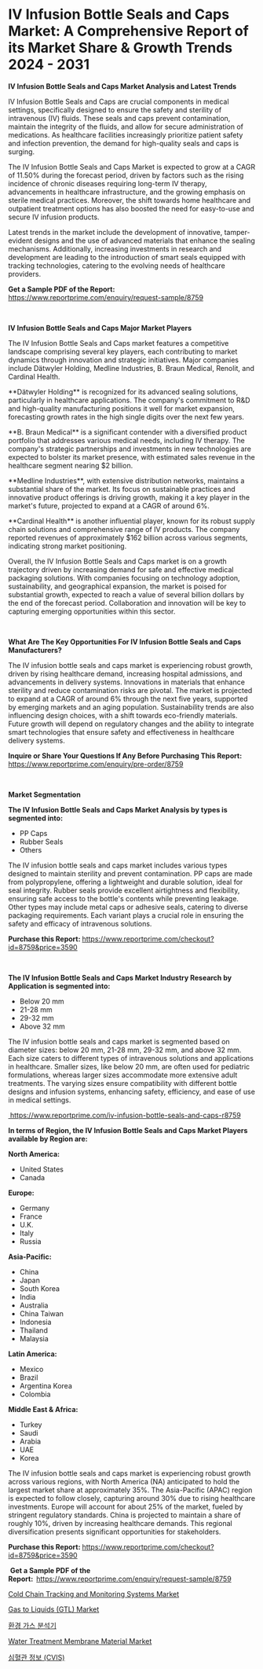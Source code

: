 <p><h1>IV Infusion Bottle Seals and Caps Market: A Comprehensive Report of its Market Share & Growth Trends 2024 - 2031</h1></p><p><strong>IV Infusion Bottle Seals and Caps Market Analysis and Latest Trends</strong></p>
<p><p>IV Infusion Bottle Seals and Caps are crucial components in medical settings, specifically designed to ensure the safety and sterility of intravenous (IV) fluids. These seals and caps prevent contamination, maintain the integrity of the fluids, and allow for secure administration of medications. As healthcare facilities increasingly prioritize patient safety and infection prevention, the demand for high-quality seals and caps is surging.</p><p>The IV Infusion Bottle Seals and Caps Market is expected to grow at a CAGR of 11.50% during the forecast period, driven by factors such as the rising incidence of chronic diseases requiring long-term IV therapy, advancements in healthcare infrastructure, and the growing emphasis on sterile medical practices. Moreover, the shift towards home healthcare and outpatient treatment options has also boosted the need for easy-to-use and secure IV infusion products.</p><p>Latest trends in the market include the development of innovative, tamper-evident designs and the use of advanced materials that enhance the sealing mechanisms. Additionally, increasing investments in research and development are leading to the introduction of smart seals equipped with tracking technologies, catering to the evolving needs of healthcare providers.</p></p>
<p><strong>Get a Sample PDF of the Report:&nbsp;</strong> <a href="https://www.reportprime.com/enquiry/request-sample/8759">https://www.reportprime.com/enquiry/request-sample/8759</a></p>
<p>&nbsp;</p>
<p><strong>IV Infusion Bottle Seals and Caps Major Market Players</strong></p>
<p><p>The IV Infusion Bottle Seals and Caps market features a competitive landscape comprising several key players, each contributing to market dynamics through innovation and strategic initiatives. Major companies include Dätwyler Holding, Medline Industries, B. Braun Medical, Renolit, and Cardinal Health.</p><p>**Dätwyler Holding** is recognized for its advanced sealing solutions, particularly in healthcare applications. The company's commitment to R&D and high-quality manufacturing positions it well for market expansion, forecasting growth rates in the high single digits over the next few years.</p><p>**B. Braun Medical** is a significant contender with a diversified product portfolio that addresses various medical needs, including IV therapy. The company's strategic partnerships and investments in new technologies are expected to bolster its market presence, with estimated sales revenue in the healthcare segment nearing $2 billion.</p><p>**Medline Industries**, with extensive distribution networks, maintains a substantial share of the market. Its focus on sustainable practices and innovative product offerings is driving growth, making it a key player in the market's future, projected to expand at a CAGR of around 6%.</p><p>**Cardinal Health** is another influential player, known for its robust supply chain solutions and comprehensive range of IV products. The company reported revenues of approximately $162 billion across various segments, indicating strong market positioning.</p><p>Overall, the IV Infusion Bottle Seals and Caps market is on a growth trajectory driven by increasing demand for safe and effective medical packaging solutions. With companies focusing on technology adoption, sustainability, and geographical expansion, the market is poised for substantial growth, expected to reach a value of several billion dollars by the end of the forecast period. Collaboration and innovation will be key to capturing emerging opportunities within this sector.</p></p>
<p>&nbsp;</p>
<p><strong>What Are The Key Opportunities For IV Infusion Bottle Seals and Caps Manufacturers?</strong></p>
<p><p>The IV infusion bottle seals and caps market is experiencing robust growth, driven by rising healthcare demand, increasing hospital admissions, and advancements in delivery systems. Innovations in materials that enhance sterility and reduce contamination risks are pivotal. The market is projected to expand at a CAGR of around 6% through the next five years, supported by emerging markets and an aging population. Sustainability trends are also influencing design choices, with a shift towards eco-friendly materials. Future growth will depend on regulatory changes and the ability to integrate smart technologies that ensure safety and effectiveness in healthcare delivery systems.</p></p>
<p><strong>Inquire or Share Your Questions If Any Before Purchasing This Report:</strong> <a href="https://www.reportprime.com/enquiry/pre-order/8759">https://www.reportprime.com/enquiry/pre-order/8759</a></p>
<p>&nbsp;</p>
<p><strong>Market Segmentation</strong></p>
<p><strong>The IV Infusion Bottle Seals and Caps Market Analysis by types is segmented into:</strong></p>
<p><ul><li>PP Caps</li><li>Rubber Seals</li><li>Others</li></ul></p>
<p><p>The IV infusion bottle seals and caps market includes various types designed to maintain sterility and prevent contamination. PP caps are made from polypropylene, offering a lightweight and durable solution, ideal for seal integrity. Rubber seals provide excellent airtightness and flexibility, ensuring safe access to the bottle's contents while preventing leakage. Other types may include metal caps or adhesive seals, catering to diverse packaging requirements. Each variant plays a crucial role in ensuring the safety and efficacy of intravenous solutions.</p></p>
<p><strong>Purchase this Report:&nbsp;</strong><a href="https://www.reportprime.com/checkout?id=8759&price=3590">https://www.reportprime.com/checkout?id=8759&price=3590</a></p>
<p>&nbsp;</p>
<p><strong>The IV Infusion Bottle Seals and Caps Market Industry Research by Application is segmented into:</strong></p>
<p><ul><li>Below 20 mm</li><li>21-28 mm</li><li>29-32 mm</li><li>Above 32 mm</li></ul></p>
<p><p>The IV infusion bottle seals and caps market is segmented based on diameter sizes: below 20 mm, 21-28 mm, 29-32 mm, and above 32 mm. Each size caters to different types of intravenous solutions and applications in healthcare. Smaller sizes, like below 20 mm, are often used for pediatric formulations, whereas larger sizes accommodate more extensive adult treatments. The varying sizes ensure compatibility with different bottle designs and infusion systems, enhancing safety, efficiency, and ease of use in medical settings.</p></p>
<p><a href="https://www.reportprime.com/iv-infusion-bottle-seals-and-caps-r8759">&nbsp;https://www.reportprime.com/iv-infusion-bottle-seals-and-caps-r8759</a></p>
<p><strong>In terms of Region, the IV Infusion Bottle Seals and Caps Market Players available by Region are:</strong></p>
<p>
    <p> <strong> North America: </strong>
        <ul>
            <li>United States</li>
            <li>Canada</li>
        </ul>
        </p> 
    <p> <strong> Europe: </strong>
        <ul>
            <li>Germany</li>
            <li>France</li>
            <li>U.K.</li>
            <li>Italy</li>
            <li>Russia</li>
        </ul>
        </p> 
    <p> <strong> Asia-Pacific: </strong>
        <ul>
            <li>China</li>
            <li>Japan</li>
            <li>South Korea</li>
            <li>India</li>
            <li>Australia</li>
            <li>China Taiwan</li>
            <li>Indonesia</li>
            <li>Thailand</li>
            <li>Malaysia</li>
        </ul>
        </p> 
    <p> <strong> Latin America: </strong>
        <ul>
            <li>Mexico</li>
            <li>Brazil</li>
            <li>Argentina Korea</li>
            <li>Colombia</li>
        </ul>
        </p> 
    <p> <strong> Middle East & Africa: </strong>
        <ul>
            <li>Turkey</li>
            <li>Saudi</li>
            <li>Arabia</li>
            <li>UAE</li>
            <li>Korea</li>
        </ul>
    </p>
    </p>
<p><p>The IV infusion bottle seals and caps market is experiencing robust growth across various regions, with North America (NA) anticipated to hold the largest market share at approximately 35%. The Asia-Pacific (APAC) region is expected to follow closely, capturing around 30% due to rising healthcare investments. Europe will account for about 25% of the market, fueled by stringent regulatory standards. China is projected to maintain a share of roughly 10%, driven by increasing healthcare demands. This regional diversification presents significant opportunities for stakeholders.</p></p>
<p><strong>Purchase this Report: </strong><a href="https://www.reportprime.com/checkout?id=8759&price=3590">https://www.reportprime.com/checkout?id=8759&price=3590</a></p>
<p>&nbsp;<strong>Get a Sample PDF of the Report:&nbsp;&nbsp;</strong><a href="https://www.reportprime.com/enquiry/request-sample/8759">https://www.reportprime.com/enquiry/request-sample/8759</a></p>
<p><strong></strong></p>
<p><p><a href="https://issuu.com/reportprime-2/docs/cold-chain-tracking-and-monitoring-_7f389809964414">Cold Chain Tracking and Monitoring Systems Market</a></p><p><a href="https://medium.com/@zayunoz657456/the-gas-to-liquids-gtl-market-report-analyzes-important-operational-and-performance-data-so-one-6577d9542ebb">Gas to Liquids (GTL) Market</a></p><p><a href="https://medium.com/@eunicevaughan35/%EC%84%B8%EA%B3%84-environmental-gas-analyzers-market-%EC%9D%80-2024%EC%97%90%EC%84%9C-2031%EB%A1%9C-%EC%97%B0%ED%8F%89%EA%B7%A0-%EC%A6%9D%EA%B0%80%EC%9C%A8%EC%9D%84-%EB%B3%B4%EC%9D%BC-%EA%B2%83%EC%9C%BC%EB%A1%9C-%EC%98%88%EC%83%81%EB%90%A9%EB%8B%88%EB%8B%A4-fb31ff817ebb">환경 가스 분석기</a></p><p><a href="https://medium.com/@henrysullivan626/in-the-water-treatment-membrane-material-market-the-main-focus-is-on-keeping-costs-low-and-94b0e9404f5e">Water Treatment Membrane Material Market</a></p><p><a href="https://medium.com/@pwhkjukf5/%EC%8B%AC%ED%98%88%EA%B4%80-%EC%A0%95%EB%B3%B4-%EC%8B%9C%EC%8A%A4%ED%85%9C-cvis-%EC%8B%9C%EC%9E%A5-%EA%B7%9C%EB%AA%A8-%EB%B0%8F-%EC%A0%90%EC%9C%A0%EC%9C%A8-%EB%B6%84%EC%84%9D-%EC%84%B1%EC%9E%A5-%EC%B6%94%EC%84%B8%EC%99%80-%EC%98%88%EC%B8%A1-2024-2031-2f2bc2b409df">심혈관 정보 (CVIS)</a></p></p>